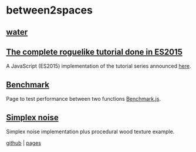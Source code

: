 # between2spaces

## [water](water/)

## [The complete roguelike tutorial done in ES2015](roguelikedev/)
A JavaScript (ES2015) implementation of the tutorial series announced [here](https://www.reddit.com/r/roguelikedev/comments/6h4z09/roguelikedev_does_the_complete_roguelike_tutorial/).

## [Benchmark](benchmark/)
Page to test performance between two functions [Benchmark.js](https://benchmarkjs.com/).

## [Simplex noise](simplex/)
Simplex noise implementation plus procedural wood texture example.

[github](https://github.com/between2spaces) | [pages](https://between2spaces.github.io)

